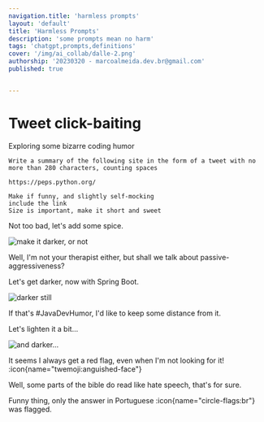 ```yaml
---
navigation.title: 'harmless prompts'
layout: 'default'
title: 'Harmless Prompts'
description: 'some prompts mean no harm'
tags: 'chatgpt,prompts,definitions'
cover: '/img/ai_collab/dalle-2.png'
authorship: '20230320 - marcoalmeida.dev.br@gmail.com'
published: true


---
```



# Tweet click-baiting

Exploring some bizarre coding humor

```
Write a summary of the following site in the form of a tweet with no more than 280 characters, counting spaces

https://peps.python.org/

Make if funny, and slightly self-mocking
include the link
Size is important, make it short and sweet

```
Not too bad, let's add some spice.

![make it darker, or not](/img/2023-03-19-150345.png)

Well, I'm not your therapist either, but shall we talk about passive-aggressiveness?

Let's get darker, now with Spring Boot.

![darker still](/img/2023-03-19-151525.png)

If that's #JavaDevHumor, I'd like to keep some distance from it.

Let's lighten it a bit...

![and darker...](/img/2023-03-19-151824.png)

It seems I always get a red flag, even when I'm not looking for it! :icon{name="twemoji:anguished-face"}

Well, some parts of the bible do read like hate speech, that's for sure.

Funny thing, only the answer in Portuguese :icon{name="circle-flags:br"} was flagged. 



